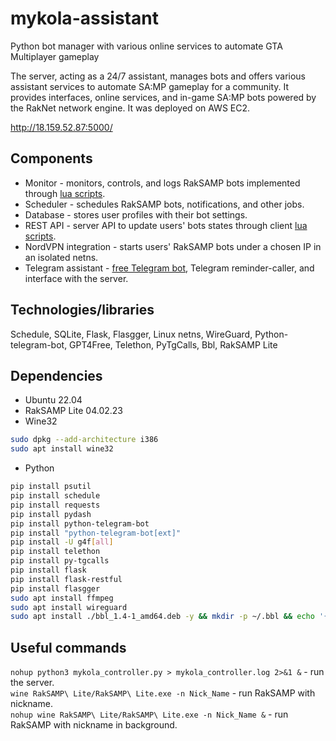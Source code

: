 # mykola-assistant
Python bot manager with various online services to automate GTA Multiplayer gameplay

The server, acting as a 24/7 assistant, manages bots and offers various assistant services to automate SA:MP gameplay for a community. It provides interfaces, online services, and in-game SA:MP bots powered by the RakNet network engine. It was deployed on AWS EC2.

http://18.159.52.87:5000/

## Components
- Monitor - monitors, controls, and logs RakSAMP bots implemented through [lua scripts](https://github.com/44sides/lua-collection-samp/tree/main/RakSAMP).
- Scheduler - schedules RakSAMP bots, notifications, and other jobs.
- Database - stores user profiles with their bot settings.
- REST API - server API to update users' bots states through client [lua scripts](https://github.com/44sides/lua-collection-samp/blob/main/SAMP/moonloader/lavka_notification.lua).
- NordVPN integration - starts users' RakSAMP bots under a chosen IP in an isolated netns.
- Telegram assistant - [free Telegram bot](https://github.com/44sides/free-group-telegram-bot), Telegram reminder-caller, and interface with the server.

## Technologies/libraries 
Schedule, SQLite, Flask, Flasgger, Linux netns, WireGuard, Python-telegram-bot, GPT4Free, Telethon, PyTgCalls, Bbl, RakSAMP Lite

## Dependencies
- Ubuntu 22.04
- RakSAMP Lite 04.02.23
- Wine32
```bash
sudo dpkg --add-architecture i386
sudo apt install wine32
```
- Python
```bash
pip install psutil
pip install schedule
pip install requests
pip install pydash
pip install python-telegram-bot
pip install "python-telegram-bot[ext]"
pip install -U g4f[all]
pip install telethon
pip install py-tgcalls
pip install flask
pip install flask-restful
pip install flasgger
sudo apt install ffmpeg
sudo apt install wireguard
sudo apt install ./bbl_1.4-1_amd64.deb -y && mkdir -p ~/.bbl && echo '{ "translation": "ubio", "randomlyShow": "verse" }' > ~/.bbl/config.json
```

## Useful commands
`nohup python3 mykola_controller.py > mykola_controller.log 2>&1 &` - run the server. <br />
`wine RakSAMP\ Lite/RakSAMP\ Lite.exe -n Nick_Name` - run RakSAMP with nickname. <br />
`nohup wine RakSAMP\ Lite/RakSAMP\ Lite.exe -n Nick_Name &` - run RakSAMP with nickname in background. <br />
